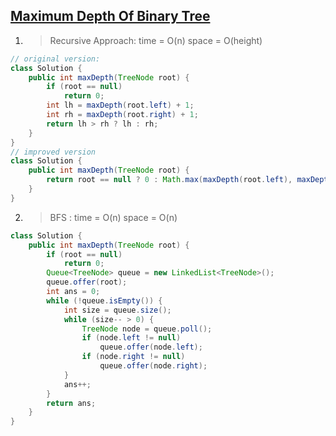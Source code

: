## [Maximum Depth Of Binary Tree](https://leetcode.com/problems/maximum-depth-of-binary-tree/description/)

1. > Recursive Approach: time = O(n) space = O(height)

```java
// original version:
class Solution {
    public int maxDepth(TreeNode root) {
        if (root == null)
            return 0;
        int lh = maxDepth(root.left) + 1;
        int rh = maxDepth(root.right) + 1;
        return lh > rh ? lh : rh; 
    }
}
// improved version
class Solution {
    public int maxDepth(TreeNode root) {
        return root == null ? 0 : Math.max(maxDepth(root.left), maxDepth(root.right)) + 1;
    }
}
```

2. > BFS : time = O(n) space = O(n)

```java
class Solution {
    public int maxDepth(TreeNode root) {
        if (root == null)
            return 0;
        Queue<TreeNode> queue = new LinkedList<TreeNode>();
        queue.offer(root);
        int ans = 0;
        while (!queue.isEmpty()) {
            int size = queue.size();
            while (size-- > 0) {
                TreeNode node = queue.poll();
                if (node.left != null)
                    queue.offer(node.left);
                if (node.right != null)
                    queue.offer(node.right);
            }
            ans++;
        }
        return ans;
    }
}
```

